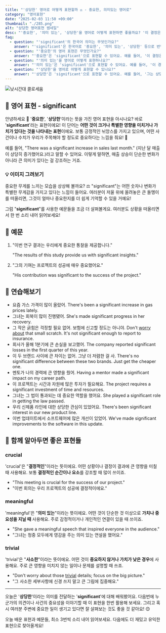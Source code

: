 ```yaml
---
title: "'상당한' 영어로 어떻게 표현할까 ⚖️ - 중요한, 의미있는 영어로"
category: "영어표현"
date: "2025-02-03 11:50 +09:00"
thumbnail: "./285.png"
alt: "상당한 영어표현 썸네일"
desc: "'중요한', '의미 있는', '상당한'을 영어로 어떻게 표현하면 좋을까요? '이 결정은 정말 중요한 거야', '이 경험은 나에게 의미 있는 시간이었어' 등을 영어로 표현하는 법을 배워봅시다. 다양한 예문을 통해서 연습하고 본인의 표현으로 만들어 보세요."
faq:
  - question: "'significant'의 한국어 의미는 무엇인가요?"
    answer: "'significant'은 한국어로 '중요한', '의미 있는', '상당한' 등으로 번역될 수 있어요."
  - question: "'중요한'의 영어 표현은 무엇인가요?"
    answer: "'중요한'은 'significant'으로 표현할 수 있어요. 예를 들어, '이 결정은 정말 중요한 거야'는 'This decision is really significant'로 말할 수 있어요."
  - question: "'의미 있는'을 영어로 어떻게 표현하나요?"
    answer: "'의미 있는'은 'significant'으로 표현할 수 있어요. 예를 들어, '이 경험은 나에게 의미 있는 시간이었어'는 'This experience was a significant time for me'로 표현할 수 있어요."
  - question: "'상당한'을 영어로 어떻게 표현할 수 있나요?"
    answer: "'상당한'은 'significant'으로 표현할 수 있어요. 예를 들어, '그는 상당한 성과를 거두었어'는 'He achieved significant results'로 말할 수 있어요."
---
```


![낮시간대 콜로세움](./285-1.jpg)

## 🌟 영어 표현 - significant

안녕하세요 👋 '**중요한**', '**상당한**'이라는 뜻을 가진 영어 표현을 아시나요? 바로 '**significant**'라는 표현이에요! 이 단어는 **어떤 것이 크거나 특별한 영향을 미치거나 가치가 있다는 것을 나타내는 표현**이에요. 보통 긍정적인 뉘앙스를 가지고 있으며, 어떤 사건이나 수치가 우리가 주목해야 할 정도로 중요하다는 느낌을 줘요! 🌟

예를 들어, "There was a significant increase in sales last month." (지난 달 매출이 상당히 증가했어요.)라고 말할 수 있어요. 이렇게 말하면, 매출 상승이 단순한 변화가 아니라 큰 의미가 있다는 걸 강조하는 거죠.

### 💡 이미지 그려보기

중요한 무게를 느끼는 모습을 상상해 볼까요? ⚖️ "significant"는 어떤 숫자나 변화가 특별한 무게감을 가지고 있다는 느낌이 들어요. 여러분이 저울 위에 올려놓은 큰 돌멩이를 떠올리면, 그것이 얼마나 중요한지를 더 쉽게 기억할 수 있을 거예요!

그럼 "**significant**"를 사용한 예문들을 조금 더 살펴볼게요. 여러분도 상황을 떠올리면서 한 번 소리 내어 읽어보세요!

## 📖 예문

1. "이번 연구 결과는 우리에게 중요한 통찰을 제공합니다."

   "The results of this study provide us with significant insights."

2. "그의 기여는 프로젝트의 성공에 매우 중요했어요."

   "His contribution was significant to the success of the project."

## 💬 연습해보기

<ul data-interactive-list>
  <li data-interactive-item>
    <span data-toggler>요즘 가스 가격이 많이 올랐어.</span>
    <span data-answer>There's been a significant increase in gas prices lately.</span>
  </li>
  <li data-interactive-item>
    <span data-toggler>그녀는 회복이 많이 진행됐어.</span>
    <span data-answer>She's made significant progress in her recovery.</span>
  </li>
  <li data-interactive-item>
    <span data-toggler>그 작은 긁힘은 걱정할 필요 없어. 보험에 신고할 정도는 아니야.</span>
    <span data-answer>Don't <a href="/blog/in-english/209.worry-about/">worry about</a> that small scratch. It's not significant enough to report to insurance.</span>
  </li>
  <li data-interactive-item>
    <span data-toggler>회사가 올해 1분기에 큰 손실을 보고했어.</span>
    <span data-answer>The company reported significant losses in the first quarter of this year.</span>
  </li>
  <li data-interactive-item>
    <span data-toggler>이 두 브랜드 사이에 큰 차이는 없어. 그냥 더 저렴한 걸 사.</span>
    <span data-answer>There's no significant difference between these two brands. Just get the cheaper one.</span>
  </li>
  <li data-interactive-item>
    <span data-toggler>멘토가 나의 경력에 큰 영향을 줬어.</span>
    <span data-answer>Having a mentor made a significant impact on my career path.</span>
  </li>
  <li data-interactive-item>
    <span data-toggler>이 프로젝트는 시간과 자원에 많은 투자가 필요해요.</span>
    <span data-answer>The project requires a significant investment of time and resources.</span>
  </li>
  <li data-interactive-item>
    <span data-toggler>그녀는 그 법이 통과되는 데 중요한 역할을 했어요.</span>
    <span data-answer>She played a significant role in getting the law passed.</span>
  </li>
  <li data-interactive-item>
    <span data-toggler>우리 신제품 라인에 대한 상당한 관심이 있었어요.</span>
    <span data-answer>There's been significant interest in our new product line.</span>
  </li>
  <li data-interactive-item>
    <span data-toggler>이번 업데이트에서 소프트웨어에 많은 개선이 있었어.</span>
    <span data-answer>We've made significant improvements to the software in this update.</span>
  </li>
</ul>

## 🤝 함께 알아두면 좋은 표현들

### crucial

'crucial'은 "**결정적인**"이라는 뜻이에요. 어떤 상황이나 결정이 결과에 큰 영향을 미칠 때 사용해요. 보통 **결정적인 순간이나 요소**를 강조할 때 많이 쓰이죠.

- "This meeting is crucial for the success of our project."
- "이번 회의는 우리 프로젝트의 성공에 결정적이에요."

### meaningful

'meaningful'은 "**의미 있는**"이라는 뜻이에요. 어떤 것이 단순한 것 이상으로 **가치나 중요성을 지닐 때** 사용해요. 주로 감정적이거나 개인적인 연결이 있을 때 쓰이죠.

- "She gave a meaningful speech that inspired everyone in the audience."
- "그녀는 청중 모두에게 영감을 주는 의미 있는 연설을 했어요."

### trivial

'trivial'은 "**사소한**"이라는 뜻이에요. 어떤 것이 **중요하지 않거나 가치가 낮은 경우**에 사용해요. 주로 큰 영향을 미치지 않는 일이나 문제를 설명할 때 쓰죠.

- "Don't worry about those [trivial](/blog/in-english/176.trivial/) details; focus on the big picture."
- "그 사소한 세부사항에 신경 쓰지 말고 큰 그림에 집중해요."

---

오늘은 '**상당한**'이라는 의미를 전달하는 '**significant**'에 대해 배워봤어요. 다음번에 누군가의 의견이나 사건의 중요성을 이야기할 때 이 표현을 한번 활용해 보세요. 그리고 혹시 여러분 주변에 중요한 일이 생기고 있다면 잘 살펴보는 것도 좋을 것 같아요! 😊

오늘 배운 표현과 예문들, 최소 3번씩 소리 내어 읽어보세요. 다음에도 더 재밌고 유익한 표현으로 찾아올게요!
